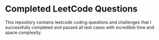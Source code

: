 # Completed LeetCode Questions
This repository contains leetcode coding questions and challenges that I successfully completed and passed all test cases with incredible time and space complexity.
